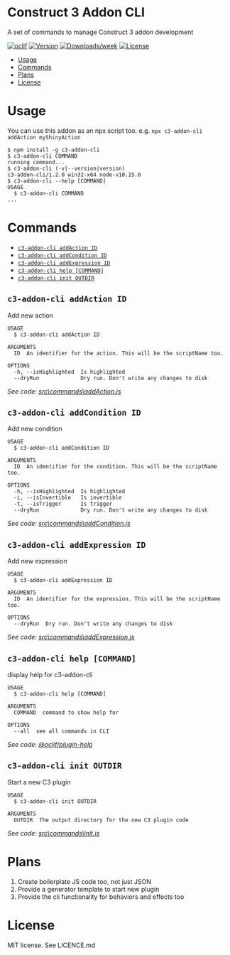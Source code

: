 Construct 3 Addon CLI
======================

A set of commands to manage Construct 3 addon development

[![oclif](https://img.shields.io/badge/cli-oclif-brightgreen.svg)](https://oclif.io)
[![Version](https://img.shields.io/npm/v/c3-addon-cli.svg)](https://npmjs.org/package/c3-addon-cli)
[![Downloads/week](https://img.shields.io/npm/dw/c3-addon-cli.svg)](https://npmjs.org/package/c3-addon-cli)
[![License](https://img.shields.io/npm/l/c3-addon-cli.svg)](https://github.com/nagyv/c3-addon-cli/blob/master/package.json)

<!-- toc -->
* [Usage](#usage)
* [Commands](#commands)
* [Plans](#plans)
* [License](#license)
<!-- tocstop -->
# Usage

You can use this addon as an npx script too. e.g. `npx c3-addon-cli addAction myShinyAction`

<!-- usage -->
```sh-session
$ npm install -g c3-addon-cli
$ c3-addon-cli COMMAND
running command...
$ c3-addon-cli (-v|--version|version)
c3-addon-cli/1.2.0 win32-x64 node-v10.15.0
$ c3-addon-cli --help [COMMAND]
USAGE
  $ c3-addon-cli COMMAND
...
```
<!-- usagestop -->
# Commands
<!-- commands -->
* [`c3-addon-cli addAction ID`](#c3-addon-cli-addaction-id)
* [`c3-addon-cli addCondition ID`](#c3-addon-cli-addcondition-id)
* [`c3-addon-cli addExpression ID`](#c3-addon-cli-addexpression-id)
* [`c3-addon-cli help [COMMAND]`](#c3-addon-cli-help-command)
* [`c3-addon-cli init OUTDIR`](#c3-addon-cli-init-outdir)

## `c3-addon-cli addAction ID`

Add new action

```
USAGE
  $ c3-addon-cli addAction ID

ARGUMENTS
  ID  An identifier for the action. This will be the scriptName too.

OPTIONS
  -h, --isHighlighted  Is highlighted
  --dryRun             Dry run. Don't write any changes to disk
```

_See code: [src\commands\addAction.js](https://github.com/nagyv/c3-addon-cli/blob/v1.2.0/src\commands\addAction.js)_

## `c3-addon-cli addCondition ID`

Add new condition

```
USAGE
  $ c3-addon-cli addCondition ID

ARGUMENTS
  ID  An identifier for the condition. This will be the scriptName too.

OPTIONS
  -h, --isHighlighted  Is highlighted
  -i, --isInvertible   Is invertible
  -t, --isTrigger      Is trigger
  --dryRun             Dry run. Don't write any changes to disk
```

_See code: [src\commands\addCondition.js](https://github.com/nagyv/c3-addon-cli/blob/v1.2.0/src\commands\addCondition.js)_

## `c3-addon-cli addExpression ID`

Add new expression

```
USAGE
  $ c3-addon-cli addExpression ID

ARGUMENTS
  ID  An identifier for the expression. This will be the scriptName too.

OPTIONS
  --dryRun  Dry run. Don't write any changes to disk
```

_See code: [src\commands\addExpression.js](https://github.com/nagyv/c3-addon-cli/blob/v1.2.0/src\commands\addExpression.js)_

## `c3-addon-cli help [COMMAND]`

display help for c3-addon-cli

```
USAGE
  $ c3-addon-cli help [COMMAND]

ARGUMENTS
  COMMAND  command to show help for

OPTIONS
  --all  see all commands in CLI
```

_See code: [@oclif/plugin-help](https://github.com/oclif/plugin-help/blob/v2.1.6/src\commands\help.ts)_

## `c3-addon-cli init OUTDIR`

Start a new C3 plugin

```
USAGE
  $ c3-addon-cli init OUTDIR

ARGUMENTS
  OUTDIR  The output directory for the new C3 plugin code
```

_See code: [src\commands\init.js](https://github.com/nagyv/c3-addon-cli/blob/v1.2.0/src\commands\init.js)_
<!-- commandsstop -->

# Plans

1. Create boilerplate JS code too, not just JSON
1. Provide a generator template to start new plugin
1. Provide the cli functionality for behaviors and effects too

# License

MIT license. See LICENCE.md
